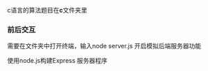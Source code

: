 c语言的算法题目在**c**文件夹里



### 前后交互

需要在文件夹中打开终端，输入node server.js  开启模拟后端服务器功能

使用node.js构建Express 服务器程序
